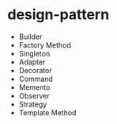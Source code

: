 # design-pattern
- Builder
- Factory Method
- Singleton
- Adapter
- Decorator
- Command
- Memento
- Observer
- Strategy
- Template Method
